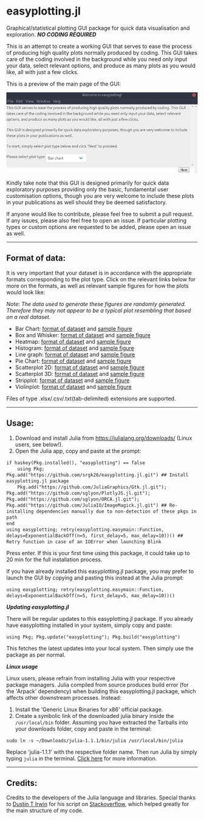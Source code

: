 # easyplotting.jl
Graphical/statistical plotting GUI package for quick data visualisation and exploration. ***NO CODING REQUIRED***

This is an attempt to create a working GUI that serves to ease the process of producing high quality plots normally produced by coding. This GUI takes care of the coding involved in the background while you need only input your data, select relevant options, and produce as many plots as you would like, all with just a few clicks.

This is a preview of the main page of the GUI:

![Alt text](/Figures/mainpage_GUI.png?raw=true "Mainpage GUI")

Kindly take note that this GUI is designed primarily for quick data exploratory purposes providing only the basic, fundamental user customisation options, though you are very welcome to include these plots in your publications as well should they be deemed satisfactory.

If anyone would like to contribute, please feel free to submit a pull request. If any issues, please also feel free to open an issue. If particular plotting types or custom options are requested to be added, please open an issue as well.

***

## Format of data:

It is very important that your dataset is in accordance with the appropriate formats corresponding to the plot type. Click on the relevant links below for more on the formats, as well as relevant sample figures for how the plots would look like:

*Note: The data used to generate these figures are randomly generated. Therefore they may not appear to be a typical plot resembling that based on a real dataset.*

* Bar Chart: [format of dataset](/Figures/Barchart/barchart_dataformat.png) and [sample figure](/Figures/Barchart/barchart_sampleimage.png)
* Box and Whisker: [format of dataset](/Figures/BoxandWhisker/boxandwhisker_dataformat.png) and [sample figure](/Figures/BoxandWhisker/boxandwhisker_sampleimage.png)
* Heatmap: [format of dataset](/Figures/Heatmap/heatmap_dataformat.png) and [sample figure](/Figures/Heatmap/heatmap_sampleimage.png)
* Histogram: [format of dataset](/Figures/Histogram/histogram_dataformat.png) and [sample figure](/Figures/Histogram/histogram_sampleimage.png)
* Line graph: [format of dataset](/Figures/Linegraph/linegraph_dataformat.png) and [sample figure](/Figures/Linegraph/linegraph_sampleimage.png)
* Pie Chart: [format of dataset](/Figures/Piechart/piechart_dataformat.png) and [sample figure](/Figures/Piechart/piechart_sampleimage.png)
* Scatterplot 2D: [format of dataset](/Figures/Scatterplot2d/scatterplot2d_dataformat.png) and [sample figure](/Figures/Scatterplot2d/scatterplot2d_sampleimage.png)
* Scatterplot 3D: [format of dataset](/Figures/Scatterplot3d/scatterplot3d_dataformat.png) and [sample figure](/Figures/Scatterplot3d/scatterplot3d_sampleimage.png)
* Stripplot: [format of dataset](/Figures/Stripplot/stripplot_dataformat.png) and [sample figure](/Figures/Stripplot/stripplot_sampleimage.png)
* Violinplot: [format of dataset](/Figures/Violinplot/violinplot_dataformat.png) and [sample figure](/Figures/Violinplot/violinplot_sampleimage.png)

Files of type .xlsx/.csv/.txt(tab-delimited) extensions are supported.

***

## Usage:

1. Download and install Julia from https://julialang.org/downloads/ (Linux users, see below!).
2. Open the Julia app, copy and paste at the prompt:

```
if haskey(Pkg.installed(), "easyplotting") == false
    using Pkg; Pkg.add("https://github.com/srgk26/easyplotting.jl.git") ## Install easyplotting.jl package
    Pkg.add("https://github.com/JuliaGraphics/Gtk.jl.git"); Pkg.add("https://github.com/sglyon/PlotlyJS.jl.git"); Pkg.add("https://github.com/sglyon/ORCA.jl.git"); Pkg.add("https://github.com/JuliaIO/ImageMagick.jl.git") ## Re-installing dependencies manually due to non-detection of these pkgs in path
end
using easyplotting; retry(easyplotting.easymain::Function, delays=ExponentialBackOff(n=5, first_delay=5, max_delay=10))() ## Retry function in case of an IOError when launching Blink
```

Press enter. If this is your first time using this package, it could take up to 20 min for the full installation process.

If you have already installed this easyplotting.jl package, you may prefer to launch the GUI by copying and pasting this instead at the Julia prompt:

```
using easyplotting; retry(easyplotting.easymain::Function, delays=ExponentialBackOff(n=5, first_delay=5, max_delay=10))() 
```

***Updating easyplotting.jl***

There will be regular updates to this easyplotting.jl package. If you already have easyplotting installed in your system, simply copy and paste:

```
using Pkg; Pkg.update("easyplotting"); Pkg.build("easyplotting")
```

This fetches the latest updates into your local system. Then simply use the package as per normal.

***Linux usage***

Linux users, please refrain from installing Julia with your respective package managers. Julia compiled from source produces build error (for the 'Arpack' dependency) when building this easyplotting.jl package, which affects other downstream processes. Instead:

1. Install the 'Generic Linux Binaries for x86' official package.
2. Create a symbolic link of the downloaded julia binary inside the `/usr/local/bin` folder. Assuming you have extracted the Tarballs into your downloads folder, copy and paste in the terminal:

```
sudo ln -s ~/Downloads/julia-1.1.1/bin/julia /usr/local/bin/julia
```

Replace 'julia-1.1.1' with the respective folder name. Then run Julia by simply typing `julia` in the terminal. [Click here](https://julialang.org/downloads/platform.html) for more information.

***

## Credits:

Credits to the developers of the Julia language and libraries. Special thanks to [Dustin T Irwin](https://github.com/dustyirwin) for his script on [Stackoverflow](https://stackoverflow.com/questions/52845964/how-to-use-handlew-flag-with-julia-webio-blink), which helped greatly for the main structure of my code.
